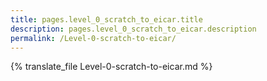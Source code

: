 ```yaml
---
title: pages.level_0_scratch_to_eicar.title
description: pages.level_0_scratch_to_eicar.description
permalink: /Level-0-scratch-to-eicar/
---
```


{% translate_file Level-0-scratch-to-eicar.md %}
